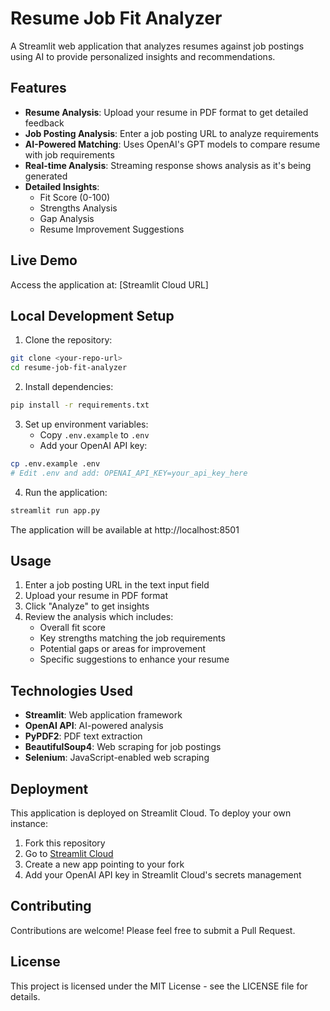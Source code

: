 # Resume Job Fit Analyzer

A Streamlit web application that analyzes resumes against job postings using AI to provide personalized insights and recommendations.

## Features

- **Resume Analysis**: Upload your resume in PDF format to get detailed feedback
- **Job Posting Analysis**: Enter a job posting URL to analyze requirements
- **AI-Powered Matching**: Uses OpenAI's GPT models to compare resume with job requirements
- **Real-time Analysis**: Streaming response shows analysis as it's being generated
- **Detailed Insights**:
  - Fit Score (0-100)
  - Strengths Analysis
  - Gap Analysis
  - Resume Improvement Suggestions

## Live Demo

Access the application at: [Streamlit Cloud URL]

## Local Development Setup

1. Clone the repository:
```bash
git clone <your-repo-url>
cd resume-job-fit-analyzer
```

2. Install dependencies:
```bash
pip install -r requirements.txt
```

3. Set up environment variables:
   - Copy `.env.example` to `.env`
   - Add your OpenAI API key:
```bash
cp .env.example .env
# Edit .env and add: OPENAI_API_KEY=your_api_key_here
```

4. Run the application:
```bash
streamlit run app.py
```

The application will be available at http://localhost:8501

## Usage

1. Enter a job posting URL in the text input field
2. Upload your resume in PDF format
3. Click "Analyze" to get insights
4. Review the analysis which includes:
   - Overall fit score
   - Key strengths matching the job requirements
   - Potential gaps or areas for improvement
   - Specific suggestions to enhance your resume

## Technologies Used

- **Streamlit**: Web application framework
- **OpenAI API**: AI-powered analysis
- **PyPDF2**: PDF text extraction
- **BeautifulSoup4**: Web scraping for job postings
- **Selenium**: JavaScript-enabled web scraping

## Deployment

This application is deployed on Streamlit Cloud. To deploy your own instance:

1. Fork this repository
2. Go to [Streamlit Cloud](https://share.streamlit.io/)
3. Create a new app pointing to your fork
4. Add your OpenAI API key in Streamlit Cloud's secrets management

## Contributing

Contributions are welcome! Please feel free to submit a Pull Request.

## License

This project is licensed under the MIT License - see the LICENSE file for details.